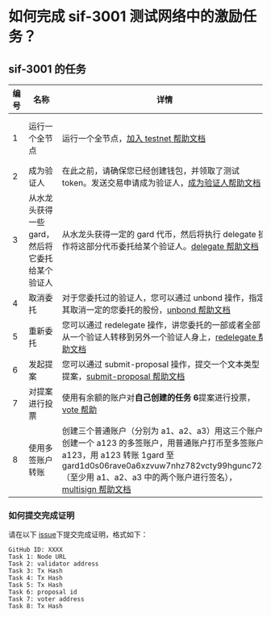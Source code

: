 # 如何完成 sif-3001 测试网络中的激励任务？

## sif-3001 的任务

| **编号** | **名称**                                        | **详情**                                                     | **证明**                                                     | **积分** |
| -------- | ----------------------------------------------- | ------------------------------------------------------------ | ------------------------------------------------------------ | -------- |
| 1        | 运行一个全节点                                  | 运行一个全节点，[加入 testnet 帮助文档](https://github.com/hashgard/testnets/tree/master/docs_CN) | 提交节点的 IP，并保证相应端口可访问，默认为 26657 端口，即 http://${your_ip}:26657/status | 100      |
| 2        | 成为验证人                                      | 在此之前，请确保您已经创建钱包，并领取了测试 token。发送交易申请成为验证人，[成为验证人帮助文档](https://github.com/hashgard/testnets/blob/master/docs_CN/%E5%88%9B%E5%BB%BA%E9%AA%8C%E8%AF%81%E4%BA%BA%E8%8A%82%E7%82%B9.md) | 提交验证人地址                                               | 100      |
| 3        | 从水龙头获得一些 gard，然后将它委托给某个验证人 | 从水龙头获得一定的 gard 代币，然后将执行 delegate 操作将这部分代币委托给某个验证人。[delegate 帮助文档](https://github.com/hashgard/hashgard/blob/master/docs/zh/hashgardcli/stake/delegate.md) | 提交此次交易 tx                                              | 50       |
| 4        | 取消委托                                        | 对于您委托过的验证人，您可以通过 unbond 操作，指定其取消一定的您委托的股份，[unbond 帮助文档](https://github.com/hashgard/hashgard/blob/master/docs/zh/hashgardcli/stake/unbond.md) | 提交此次交易 tx                                              | 50       |
| 5        | 重新委托                                        | 您可以通过 redelegate 操作，讲您委托的一部或者全部从一个验证人转移到另外一个验证人身上，[redelegate 帮助文档](https://github.com/hashgard/hashgard/blob/master/docs/zh/hashgardcli/stake/redelegate.md) | 提交此次交易 tx                                              | 50       |
| 6        | 发起提案                                        | 您可以通过 submit-proposal 操作，提交一个文本类型提案，[submit-proposal 帮助文档](https://github.com/hashgard/hashgard/blob/master/docs/zh/hashgardcli/gov/submit-proposal.md) | 提交此次提案 id                                              | 50       |
| 7        | 对提案进行投票                                  | 使用有余额的账户对**自己创建的任务 6**提案进行投票，[vote 帮助](https://github.com/hashgard/hashgard/blob/master/docs/zh/hashgardcli/gov/vote.md) | 提交投票账户地址                                             | 50       |
| 8        | 使用多签账户转账                                | 创建三个普通账户（分别为 a1、a2、a3）用这三个账户创建一个 a123 的多签账户，用普通账户打币至多签账户 a123，用 a123 转账 1gard 至 gard1d0s06rave0a6xzvuw7nhz782vcty99hgunc724（至少用 a1、a2、a3 中的两个账户进行签名），[multisign 帮助文档](https://github.com/hashgard/hashgard/blob/master/docs/zh/hashgardcli/bank/multisign.md) | 提交此次交易 tx                                              | 100      |

### 如何提交完成证明

请在以下 [issue](https://github.com/hashgard/testnets/issues/5)下提交完成证明，格式如下：

```
GitHub ID: XXXX
Task 1: Node URL
Task 2: validator address
Task 3: Tx Hash
Task 4: Tx Hash
Task 5: Tx Hash
Task 6: proposal id
Task 7: voter address
Task 8: Tx Hash
```
